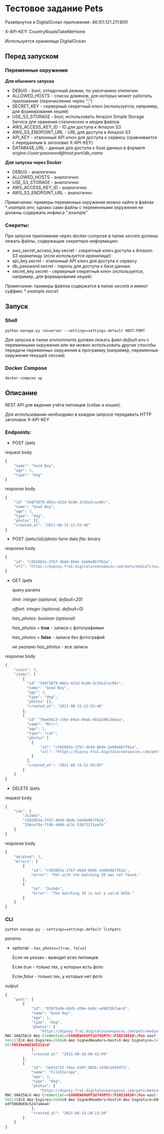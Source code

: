 # Тестовое задание Pets

Развёрнутое в DigitalOcean приложение: *46.101.121.211:800*

X-API-KEY: CountryRoadsTakeMeHome

Используется хранилище DigitalOcean

## Перед запуском

### Переменные окружения

__Для обычного запуска__

* DEBUG - bool, отладочный режим, по умолчанию отключен
* ALLOWED_HOSTS - список доменов, для которых может работать приложение (перечисление через ";")
* SECRET_KEY - серверный секретный ключ (используется, например, для формирования хешей)
* USE_S3_STORAGE - bool, использовать Amazon Simple Storage Service для хранения статических и медиа файлов
* AWS_ACCESS_KEY_ID - ID для доступа к Amazon S3
* AWS_S3_ENDPOINT_URL - URL для доступа к Amazon S3
* API_KEY - эталонный API ключ для доступа к сервису (сравнивается с переданным в заголовке X-API-KEY)
* DATABASE_URL - данные для доступа к базе данных в формате *engine://user:password@host:port/db_name*

__Для запуска через Docker__

* DEBUG - аналогично
* ALLOWED_HOSTS - аналогично
* USE_S3_STORAGE - аналогично
* AWS_ACCESS_KEY_ID - аналогично
* AWS_S3_ENDPOINT_URL - аналогично

*Примечание:* примеры переменных окружения можно найти в файлах **.example.env*, однако сами файлы с переменными окружения не должны содержать инфикса ".example"

### Секреты:

При запуске приложения через docker-compose в папке *secrets* должны лежать файлы, содержащие секретную информацию:

* aws_secret_access_key.secret - секретный ключ доступа к Amazon S3 хранилищу (*если используется хранилище*)
* api_key.secret - эталонный API ключ для доступа к сервису
* db_password.secret - пароль для доступа к базе данных
* secret_key.secret - серверный секретный ключ (используется, например, для формирования хешей)

*Примечание:* примеры файлов содержатся в папке *secrets* и имеют суффикс **.example.secret* 

## Запуск

### Shell

`python manage.py runserver --settings=settings.default HOST:PORT`

Для запуска в папке *environments* должен лежать файл *default.env* с переменными окружения или же можно использовать другие способы передачи переменных окружения в программу (например, переменные окружения текущей сессии)

### Docker Compose

`docker-compose up`

## Описание

REST API для ведения учёта питомцев (собак и кошек).

Для использования необходимо в каждом запросе передавать HTTP заголовок X-API-KEY

### Endpoints:

* POST /pets

request body
```javascript
{
    "name": "Good Boy",
    "age": 3,
    "type": "dog"
}
```
response body
```javascript
{
    "id" "58df3879-d65a-421d-9cb0-3c55e2cac86c",
    "name": "Good Boy",
    "age": 3,
    "type": "dog",
    "photos" [],
    "created_at": "2021-08-15:12:55:46"
}
```

* POST /pets/{id}/photo
form data
*file: binary*

response body

```javascript
{
    "id": "c502603a-2fb7-4b4d-8bde-2eb9e0b7f62a",
    "url": "https://dipcoy.fra1.digitaloceanspaces.com/pets/mediafiles/1_gCSYcFK.jpg?X-Amz-Algorithm=AWS4-HMAC-SHA256&X-Amz-Credential=4CVAOEWXAGFF2U74SM7S%2F20210816%2Fus-east-1%2Fs3%2Faws4_request&X-Amz-Date=20210816T081242Z&X-Amz-Expires=3600&X-Amz-SignedHeaders=host&X-Amz-Signature=cda59e0d77612d455e5f6171166ee70f96563589bfbdba4f2c14e1f61837ba60"
}
```

* GET /pets

  query params

  *limit: integer (optional, default=20)*

  *offset: integer (optional, default=0)*

  *has_photos: boolean (optional)*
  
  *has_photos* = __true__ - записи с фотографиями
  
  *has_photos* = __false__ - записи без фотографий
  
  *не указано has_photos* - все записи
  
response body
```javascript
{
    "count": 2,
    "items": [
        {
          "id" "58df3879-d65a-421d-9cb0-3c55e2cac86c",
          "name": "Good Boy",
          "age": 3,
          "type": "dog",
          "photos" [],
          "created_at": "2021-08-15:12:55:46"
      	},
        {
          "id" "76ed4423-c56e-8dae-09ab-4b5a286c36eaa",
          "name": "Mrrr",
          "age": 1,
          "type": "cat",
          "photos" [
          	{
          		"id": "c502603a-2fb7-4b4d-8bde-2eb9e0b7f62a",
                "url": "https://dipcoy.fra1.digitaloceanspaces.com/pets/mediafiles/1_gCSYcFK.jpg?X-Amz-Algorithm=AWS4-HMAC-SHA256&X-Amz-Credential=4CVAOEWXAGFF2U74SM7S%2F20210816%2Fus-east-1%2Fs3%2Faws4_request&X-Amz-Date=20210816T081242Z&X-Amz-Expires=3600&X-Amz-SignedHeaders=host&X-Amz-Signature=cda59e0d77612d455e5f6171166ee70f96563589bfbdba4f2c14e1f61837ba60"
          	}
          ],
          "created_at": "2021-08-15:12:59:03"
      	}
    ]
}
```

* DELETE /pets

request body
```javascript
{
    "ids": [
        "3szbdv",
        "c502603a-2fb7-4b4d-8bde-2eb9e0b7f62a",
        "33bce70a-ffd6-4d86-a23c-53bf1211aafb"
    ]
}
```

response body
```javascript
{
    "deleted": 1,
    "errors": [
        {
            "id": "c502603a-2fb7-4b4d-8bde-2eb9e0b7f62a",
            "error": "Pet with the matching ID was not found."
        },
        {
            "id": "3szbdv",
            "error": "The matching ID is not a valid UUID."
        }
    ]
}
```

### CLI

`python manage.py --settings=settings.default listpets`

*params*:

* optional
	`--has_photos=[true, false]`
    
    Если не указан - выводит всех питомцев
    
    Если *true* - только тех, у которых есть фото
    
    Если *false* - только тех, у которых нет фото

*output*
```javascript
{
    "pets": [
        {
            "id": "976f5e96-6dd5-459e-8a9c-a49625b7aec4",
            "name": "Good Boy",
            "age": 1,
            "type": "dog",
            "photos": [
                "https://dipcoy.fra1.digitaloceanspaces.com/pets/mediafiles/1_bSGN29V.jpg?X-Amz-Algorithm=AWS4-H
MAC-SHA256&X-Amz-Credential=4CVAOEWXAGFF2U74SM7S%2F20210816%2Fus-east-1%2Fs3%2Faws4_request&X-Amz-Date=20210816T
084137Z&X-Amz-Expires=3600&X-Amz-SignedHeaders=host&X-Amz-Signature=2e738e258c6b9ef1ab37e8fed52ed9d14dc4e3adcc67
667f8539e0d2935215cd"
            ],
            "created_at": "2021-08-16:08:41:09"
        },
        {
            "id": "3ed1e732-74ac-410f-982b-1438c1845d73",
            "name": "FileStorage",
            "age": 3,
            "type": "dog",
            "photos": [
                "https://dipcoy.fra1.digitaloceanspaces.com/pets/mediafiles/1_bGw0j96.jpg?X-Amz-Algorithm=AWS4-H
MAC-SHA256&X-Amz-Credential=4CVAOEWXAGFF2U74SM7S%2F20210816%2Fus-east-1%2Fs3%2Faws4_request&X-Amz-Date=20210816T
084138Z&X-Amz-Expires=3600&X-Amz-SignedHeaders=host&X-Amz-Signature=b04edb01684e4bedce3d3fc562e6046ff32018511eb2
edf5960b69c5247a4ea4"
            ],
            "created_at": "2021-08-14:20:13:38"
        }
    ]
}
```